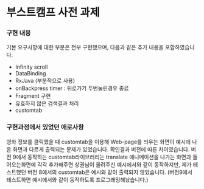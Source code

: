 # 부스트캠프 사전 과제


### 구현 내용
기본 요구사항에 대한 부분은 전부 구현했으며, 다음과 같은 추가 내용을 포함하였습니다.
- Infinity scroll
- DataBinding
- RxJava (부분적으로 사용)
- onBackpress timer : 뒤로가기 두번눌린경우 종료
- Fragment 구현
- 유효하지 않은 검색결과 처리
- customtab 

### 구현과정에서 있었던 애로사항
영화 정보를 클릭했을 때 customtab을 이용해 Web-page를 띄우는 화면이 예시에 나온 화면과 다르게 출력되는 문제가 있었습니다. 
확인결과 버전에 따른 차이였습니다. 
버전 9에서 동작하는 customtab라이브러리는 translate 애니메이션을 나가는 화면과 들어오는화면에 각각 추가해주면 상권님이 올려주신 예시에서와 같이 동작하지만, 제가 테스트했던 버전 8에서의 customtab은 예시와 같이 출력되지 않았습니다. 
(버전9에서 테스트하면 예시에서와 같이 동작하도록 프로그래밍해놨습니다.)
